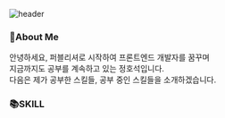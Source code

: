 ![header](https://capsule-render.vercel.app/api?type=waving&text=ARISTAHS&fontColor=f4fdfa&fontSize=60&animation=fadeIn&height=150&rotate=-10)



### :pushpin:About Me
안녕하세요, 퍼블리셔로 시작하여 프론트엔드 개발자를 꿈꾸며  
지금까지도 공부를 계속하고 있는 정호석입니다.  
다음은 제가 공부한 스킬들, 공부 중인 스킬들을 소개하겠습니다.

### :books:SKILL




<!--
**ARISTAHS/ARISTAHS** is a ✨ _special_ ✨ repository because its `README.md` (this file) appears on your GitHub profile.

Here are some ideas to get you started:

- 🔭 I’m currently working on ...
- 🌱 I’m currently learning ...
- 👯 I’m looking to collaborate on ...
- 🤔 I’m looking for help with ...
- 💬 Ask me about ...
- 📫 How to reach me: ...
- 😄 Pronouns: ...
- ⚡ Fun fact: ...
-->
